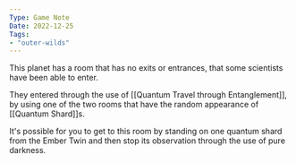 ```yaml
---
Type: Game Note
Date: 2022-12-25
Tags:
- "outer-wilds"
---
```

This planet has a room that has no exits or entrances, that some scientists have been able to enter.

They entered through the use of [[Quantum Travel through Entanglement]], by using one of the two rooms that have the random appearance of [[Quantum Shard]]s.

It's possible for you to get to this room by standing on one quantum shard from the Ember Twin and then stop its observation through the use of pure darkness.